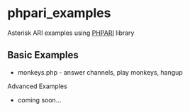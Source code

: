 phpari_examples
===============

Asterisk ARI examples using [PHPARI](https://github.com/greenfieldtech-nirs/phpari) library

Basic Examples
--------------

  * monkeys.php - answer channels, play monkeys, hangup

Advanced Examples

  * coming soon...
